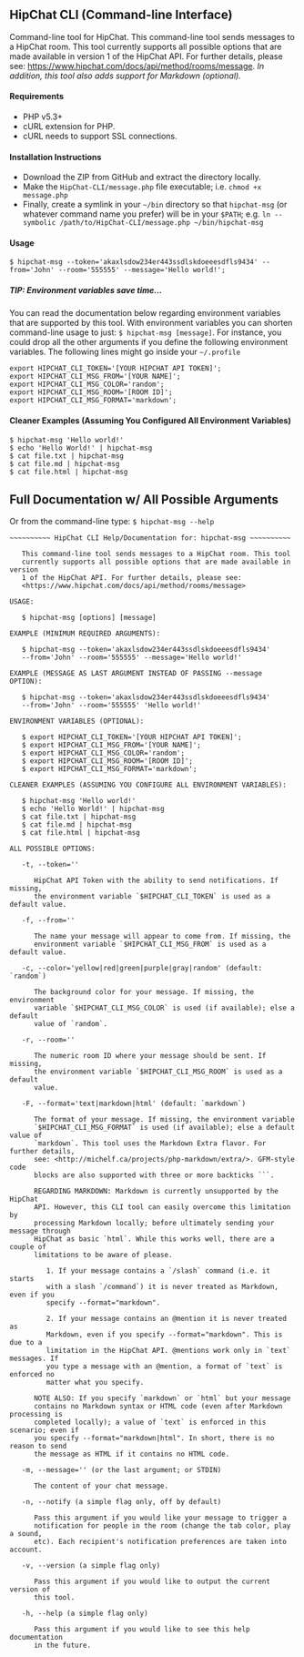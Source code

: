 ## HipChat CLI (Command-line Interface)

Command-line tool for HipChat. This command-line tool sends messages to a HipChat room. This tool currently supports all possible options that are made available in version 1 of the HipChat API. For further details, please see: <https://www.hipchat.com/docs/api/method/rooms/message>. *In addition, this tool also adds support for Markdown (optional).*

#### Requirements

- PHP v5.3+
- cURL extension for PHP.
- cURL needs to support SSL connections.

#### Installation Instructions

- Download the ZIP from GitHub and extract the directory locally.
- Make the `HipChat-CLI/message.php` file executable; i.e. `chmod +x message.php`
- Finally, create a symlink in your `~/bin` directory so that `hipchat-msg` (or whatever command name you prefer) will be in your `$PATH`; e.g. `ln --symbolic /path/to/HipChat-CLI/message.php ~/bin/hipchat-msg`

#### Usage

```
$ hipchat-msg --token='akaxlsdow234er443ssdlskdoeeesdfls9434' --from='John' --room='555555' --message='Hello world!';
```

##### **TIP:** Environment variables save time...

You can read the documentation below regarding environment variables that are supported by this tool. With environment variables you can shorten command-line usage to just: `$ hipchat-msg [message]`. For instance, you could drop all the other arguments if you define the following environment variables. The following lines might go inside your `~/.profile`

```
export HIPCHAT_CLI_TOKEN='[YOUR HIPCHAT API TOKEN]';
export HIPCHAT_CLI_MSG_FROM='[YOUR NAME]';
export HIPCHAT_CLI_MSG_COLOR='random';
export HIPCHAT_CLI_MSG_ROOM='[ROOM ID]';
export HIPCHAT_CLI_MSG_FORMAT='markdown';
```

#### Cleaner Examples (Assuming You Configured All Environment Variables)

```
$ hipchat-msg 'Hello world!'
$ echo 'Hello World!' | hipchat-msg
$ cat file.txt | hipchat-msg
$ cat file.md | hipchat-msg
$ cat file.html | hipchat-msg
```

## Full Documentation w/ All Possible Arguments
Or from the command-line type: `$ hipchat-msg --help`

	~~~~~~~~~~ HipChat CLI Help/Documentation for: hipchat-msg ~~~~~~~~~~

	   This command-line tool sends messages to a HipChat room. This tool
	   currently supports all possible options that are made available in version
	   1 of the HipChat API. For further details, please see:
	   <https://www.hipchat.com/docs/api/method/rooms/message>

	USAGE:

	   $ hipchat-msg [options] [message]

	EXAMPLE (MINIMUM REQUIRED ARGUMENTS):

	   $ hipchat-msg --token='akaxlsdow234er443ssdlskdoeeesdfls9434'
	   --from='John' --room='555555' --message='Hello world!'

	EXAMPLE (MESSAGE AS LAST ARGUMENT INSTEAD OF PASSING --message OPTION):

	   $ hipchat-msg --token='akaxlsdow234er443ssdlskdoeeesdfls9434'
	   --from='John' --room='555555' 'Hello world!'

	ENVIRONMENT VARIABLES (OPTIONAL):

	   $ export HIPCHAT_CLI_TOKEN='[YOUR HIPCHAT API TOKEN]';
	   $ export HIPCHAT_CLI_MSG_FROM='[YOUR NAME]';
	   $ export HIPCHAT_CLI_MSG_COLOR='random';
	   $ export HIPCHAT_CLI_MSG_ROOM='[ROOM ID]';
	   $ export HIPCHAT_CLI_MSG_FORMAT='markdown';

	CLEANER EXAMPLES (ASSUMING YOU CONFIGURE ALL ENVIRONMENT VARIABLES):

	   $ hipchat-msg 'Hello world!'
	   $ echo 'Hello World!' | hipchat-msg
	   $ cat file.txt | hipchat-msg
	   $ cat file.md | hipchat-msg
	   $ cat file.html | hipchat-msg

	ALL POSSIBLE OPTIONS:

	   -t, --token=''

	      HipChat API Token with the ability to send notifications. If missing,
	      the environment variable `$HIPCHAT_CLI_TOKEN` is used as a default value.

	   -f, --from=''

	      The name your message will appear to come from. If missing, the
	      environment variable `$HIPCHAT_CLI_MSG_FROM` is used as a default value.

	   -c, --color='yellow|red|green|purple|gray|random' (default: `random`)

	      The background color for your message. If missing, the environment
	      variable `$HIPCHAT_CLI_MSG_COLOR` is used (if available); else a default
	      value of `random`.

	   -r, --room=''

	      The numeric room ID where your message should be sent. If missing,
	      the environment variable `$HIPCHAT_CLI_MSG_ROOM` is used as a default
	      value.

	   -F, --format='text|markdown|html' (default: `markdown`)

	      The format of your message. If missing, the environment variable
	      `$HIPCHAT_CLI_MSG_FORMAT` is used (if available); else a default value of
	      `markdown`. This tool uses the Markdown Extra flavor. For further details,
	      see: <http://michelf.ca/projects/php-markdown/extra/>. GFM-style code
	      blocks are also supported with three or more backticks ```.

	      REGARDING MARKDOWN: Markdown is currently unsupported by the HipChat
	      API. However, this CLI tool can easily overcome this limitation by
	      processing Markdown locally; before ultimately sending your message through
	      HipChat as basic `html`. While this works well, there are a couple of
	      limitations to be aware of please.

	         1. If your message contains a `/slash` command (i.e. it starts
	         with a slash `/command`) it is never treated as Markdown, even if you
	         specify --format="markdown".

	         2. If your message contains an @mention it is never treated as
	         Markdown, even if you specify --format="markdown". This is due to a
	         limitation in the HipChat API. @mentions work only in `text` messages. If
	         you type a message with an @mention, a format of `text` is enforced no
	         matter what you specify.

	      NOTE ALSO: If you specify `markdown` or `html` but your message
	      contains no Markdown syntax or HTML code (even after Markdown processing is
	      completed locally); a value of `text` is enforced in this scenario; even if
	      you specify --format="markdown|html". In short, there is no reason to send
	      the message as HTML if it contains no HTML code.

	   -m, --message='' (or the last argument; or STDIN)

	      The content of your chat message.

	   -n, --notify (a simple flag only, off by default)

	      Pass this argument if you would like your message to trigger a
	      notification for people in the room (change the tab color, play a sound,
	      etc). Each recipient's notification preferences are taken into account.

	   -v, --version (a simple flag only)

	      Pass this argument if you would like to output the current version of
	      this tool.

	   -h, --help (a simple flag only)

	      Pass this argument if you would like to see this help documentation
	      in the future.